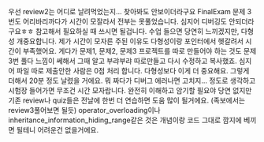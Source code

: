 우선 review2는 어디로 날려먹었는지... 찾아봐도 안보이더라구요
FinalExam 문제 3번도 어리바리까다가 시간이 모잘라서 전부는 못풀었습니다. 심지어 디버깅도 안되더라구요ㅎㅎ 참고해서 필요하실 때 쓰시면 될겁니다.
수업 들으면 당연히 느끼겠지만, 다형성 개중요합니다. 제가 시간이 모자른 주된 이유도 다형성이랑 포인터에서 헷갈려서 시간이 부족했어요.
게다가 문제1, 문제2, 문제3 프로젝트를 따로 만들어야 하는 것도 문제 3번 풀다 느낌이 쎄해서 그때 알고 부랴부랴 따로만들고 다시 수정하고 복사했죠.
심지어 파일 따로 제출안한 사람은 0점 처리 합니다. 다형성보다 이게 더 중요해요.
그렇게 더해서 20분 정도 날렸을 거에요.
뭐 짜다가 디버그 에러나면 고치지... 정도로 생각하고 시험장 들어가면 무조건 시간 모자랍니다.
완전히 이해하고 암기할 필요야 당연 없지만 기존 review나 quiz들은 전날에 한번 더 연습하면 도움 많이 될거에요. (족보에서는 review3풀어보면 될듯)
operator_overloading이나 inheritance_information_hiding_range같은 것은 개념이랑 코드 그대로 깜지에 베끼면 될테니 어려운건 없을거에요.
